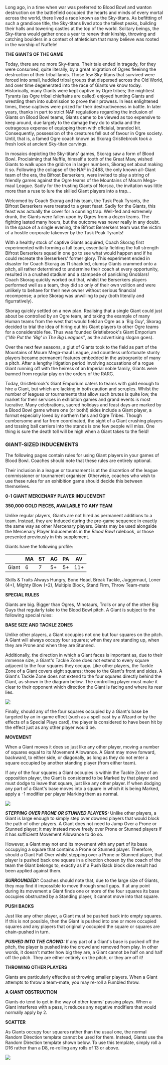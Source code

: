 Long ago, in a time when war was preferred to Blood Bowl and wanton destruction on the battlefield occupied the hearts and minds of every mortal across the world, there lived a race known as the Sky-titans. As befittting of such a grandiose title, the Sky-titans lived atop the tallest peaks, building their halls and towering castles at the top of the world. Solitary beings, the Sky-titans would gather once a year to renew their kinship, throwing and catching boulders in a contest of athleticism that many believe was rooted in the worship of Nuffele!

**THE GIANTS OF THE GAME**

Today, there are no more Sky-titans. Their tale ended in tragedy, for they were consumed, quite literally, by a great migration of Ogres fleeinng the destruction of their tribal lands. Those few Sky-titans that survived were forced into small, huddled tribal groups that dispersed across the Old World, and over time degenerated into the race of Giants we know today. Historically, many Giants were kept captive by Ogre tribes; the mightiest Tyrants (as Ogre tribal chieftains are called) enjoyed hunting Giants and wrestling them into submission to prove their prowess. In less enlightened times, these captives were prized for their destructiveness in battle. In later years, thanks in part to strict NAF regulations regarding the inclusion of Giants on Blood Bowl teams, Giants came to be viewed as too expensive to keep around, due largely to the damage they do to stadia and the outrageous expense of equipping them with offcialal, branded kit. Consequently, possession of the creatures fell out of favour in Ogre society. Until, that is, a famed Ogre coach known as Skorag Gristlebrook took a fresh look at ancient Sky-titan carvings.

In mosaics depicting the Sky-titans' games, Skorag saw a form of Blood Bowl. Proclaiming that Nuffle, himself a tooth of the Great Maw, wished Giants to walk upon the gridiron in larger numbers, Skorag set about making it so. Following the collapse of the NAF in 2488, the only known all-Giant team of the era, the Bifrost Berserkers, were invited to play a string of friendly games against the Ogre teams of the Mountains of Mourn Mega-maul League. Sadly for the trusting Giants of Norsca, the invitation was little more than a ruse to lure the skilled Giant players into a trap...

Welcomed by Coach Skorag and his team, the Tusk Peak Tyrants, the Bifrost Berserkers were treated to a great feast. Sadly for the Giants, this feast was actually the cover for a cunning trap. Well-fed and extremely drunk, the Giants were fallen upon by Ogres from a dozen teams. The fighting lasted many hours, but the outcome was never really in any doubt. In the space of a single evening, the Bifrost Berserkers team was the victim of a hostile corporate takeover by the Tusk Peak Tyrants!

With a healthy stock of captive Giants acquired, Coach Skorag first experimented with forming a full team, essentially fielding the full strength Bifrost Berserkers squad in one go to see what would happen and if he could recreate the Berserkers' former glory. This experiment ended in disaster for Coach Skorag as 11 shackled, clumsy Giants crammed onto a pitch, all rather determined to undermine their coach at every opportunity, resulted in a crushed stadium and a stampede of panicking Gnoblars! Coach Skorag quickly worked out that, whilst the Berserkers players performed well as a team, they did so only of their own volition and were unlikely to behave for their new owner without serious financial recompense; a price Skorag was unwilling to pay (both literally and figurratively).

Skorag quickly settled on a new plan. Realising that a single Giant could just about be controlled by an Ogre team, and taking the example of many Human teams from the west that would field an Ogre as a 'Big Guy', Skorag decided to trial the idea of hiring out his Giant players to other Ogre teams for a considerable fee. Thus was founded Gristlebrook's Giant Emporium (*"We Put the 'Big' in The Big Leagues"*, as the advertising slogan goes).

Over the next few seasons, a glut of Giants took to the field as part of the Mountains of Mourn Mega-maul League, and countless unfortunate stunty players became permanent features embedded in the astrogranite of many a pitch. After a lengthy litigation period involving accusations of a rogue Giant running off with the heiress of an Imperial noble family, Giants were banned from regular play on the orders of the RARG.

Today, Gristlebrook's Giant Emporium caters to teams with gold enough to hire a Giant, but which are lacking in both caution and scruples. Whilst the number of leagues or tournaments that allow such brutes is quite low, the market for their services in exhibition games and grand events is most lucrative. Many celebrations, sacred holidays and feast days are marked by a Blood Bowl game where one (or both!) sides include a Giant player, a format especially loved by northern fans and Ogre Tribes. Though cumbersome and far from coordinated, the sight of a Giant crushing players and tossing ball carriers into the stands is one few people will miss. One thing is sure the death toll will be high when a Giant takes to the field!

### GIANT-SIZED INDUCEMENTS

The following pages contain rules for using Giant players in your games of Blood Bowl. Coaches should note that these rules are entirely optional.

Their inclusion in a league or tournament is at the discretion of the league commissioner or tournament organiser. Otherwise, coaches who wish to use these rules for an exhibition game should decide this between themselves.

**0-1 GIANT MERCENARY PLAYER INDUCEMENT**

**350,000 GOLD PIECES, AVAILABLE TO ANY TEAM** 

Unlike regular players, Giants are not hired as permanent additions to a team. Instead, they are Induced during the pre-game sequence in exactly the same way as other Mercenary players. Giants may be used alongside the Mercenary Player Inducements in the *Blood Bowl* rulebook, or those presented previously in this supplement.

Giants have the following profile:

|        | MA | ST | AG | PA | AV |
| -------------- | -- | -- | -- | -- | -- |
| Giant | 6 | 7 | 5+ | 5+ | 11+ |

Skills & Traits Always Hungry, Bone Head, Break Tackle, Juggernaut, Loner (4+), Mighty Blow (+2), Multiple Block, Stand Firm, Throw Team-mate

**SPECIAL RULES**

Giants are big. Bigger than Ogres, Minotaurs, Trolls or any of the other Big Guys that regularly take to the Blood Bowl pitch. A Giant is subject to the following special rules:

**BASE SIZE AND TACKLE ZONES**

 Unlike other players, a Giant occupies not one but four squares on the pitch. A Giant will always occupy four squares; when they are standing up, when they are Prone and when they are Stunned.

Additionally, the direction in which a Giant faces is important as, due to their immense size, a Giant's Tackle Zone does not extend to every square adjacent to the four squares they occupy. Like other players, the Tackle Zone of a Giant covers eight squares; those to the Giant's front and sides. A Giant's Tackle Zone does not extend to the four squares directly behind the Giant, as shown in the diagram below. The controlling player must make it clear to their opponent which direction the Giant is facing and where its rear lies.

![](../media/death_zone/giants_base_size.jpg)

Finally, should any of the four squares occupied by a Giant's base be targeted by an in-game effect (such as a spell cast by a Wizard or by the effects of a Special Plays card), the player is considered to have been hit by the effect just as any other player would be.

**MOVEMENT**

When a Giant moves it does so just like any other player, moving a number of squares equal to its Movement Allowance. A Giant may move forward, backward, to either side, or diagonally, as long as they do not enter a square occupied by another standing player (from either team).

If any of the four squares a Giant occupies is within the Tackle Zone of an opposition player, the Giant is considered to be Marked by that player and must dodge to leave that square, just like any other player. If when dodging any part of a Giant's base moves into a square in which it is being Marked, apply a -1 modifier per player Marking them as normal.

![](../media/death_zone/giants_movement.jpg)

***STEPPING OVER PRONE OR STUNNED PLAYERS:*** Unlike other players, a Giant is large enough to simply step over downed players that would block the path of other players. A Giant does not need to Jump Over a Prone or Stunned player; it may instead move freely over Prone or Stunned players if it has sufficientt Movement Allowance to do so.

However, a Giant may not end its movement with any part of its base occupying a square that contains a Prone or Stunned player. Therefore, should a Giant Fall Over whilst stepping over a Prone or Stunned player, that player is pushed back one square in a direction chosen by the coach of the team the Giant belongs to, exactly as if a Push Back block dice result had been applied against them.

***SURROUNDED!:*** Coaches should note that, due to the large size of Giants, they may find it impossible to move through small gaps. If at any point during its movement a Giant finds one or more of the four squares its base occupies obstructed by a Standing player, it cannot move into that square.

**PUSH BACKS**

Just like any other player, a Giant must be pushed back into empty squares. If this is not possible, then the Giant is pushed into one or more occupied squares and any players that originally occupied the square or squares are chain-pushed in turn.

***PUSHED INTO THE CROWD:*** If any part of a Giant's base is pushed off the pitch, the player is pushed into the crowd and removed from play. In other words, it doesn't matter how big they are, a Giant cannot be half on and half off the pitch. They are either entirely on the pitch, or they are off it!

**THROWING OTHER PLAYERS**

Giants are particularly effective at throwing smaller players. When a Giant attempts to throw a team-mate, you may re-roll a Fumbled throw.

**A GIANT OBSTRUCTION**

Giants do tend to get in the way of other teams' passing plays. When a Giant interferes with a pass, it reduces any negative modifiers that would normally apply by 2.

**SCATTER**

As Giants occupy four squares rather than the usual one, the normal Random Direction template cannot be used for them. Instead, Giants use the Random Direction template shown below. To use this template, simply roll a D16 rather than a D8, re-rolling any rolls of 13 or above.

![](../media/death_zone/giants_scatter.jpg)
